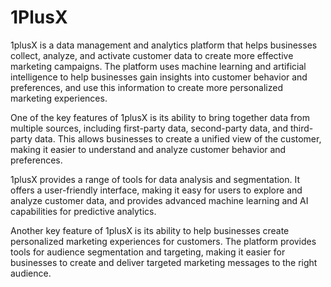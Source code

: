 # 1PlusX

1plusX is a data management and analytics platform that helps businesses collect, analyze, and activate customer data to create more effective marketing campaigns. The platform uses machine learning and artificial intelligence to help businesses gain insights into customer behavior and preferences, and use this information to create more personalized marketing experiences.

One of the key features of 1plusX is its ability to bring together data from multiple sources, including first-party data, second-party data, and third-party data. This allows businesses to create a unified view of the customer, making it easier to understand and analyze customer behavior and preferences.

1plusX provides a range of tools for data analysis and segmentation. It offers a user-friendly interface, making it easy for users to explore and analyze customer data, and provides advanced machine learning and AI capabilities for predictive analytics.

Another key feature of 1plusX is its ability to help businesses create personalized marketing experiences for customers. The platform provides tools for audience segmentation and targeting, making it easier for businesses to create and deliver targeted marketing messages to the right audience.

